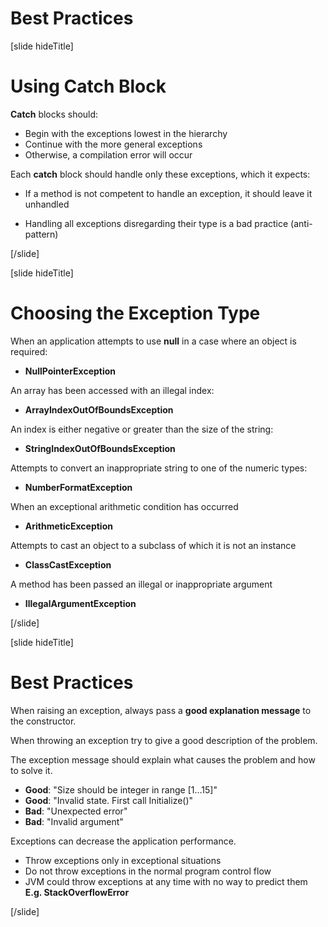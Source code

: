 # Best Practices

[slide hideTitle]

# Using Catch Block

**Catch** blocks should: 

- Begin with the exceptions lowest in the hierarchy
- Continue with the more general exceptions
- Otherwise, a compilation error will occur

Each **catch** block should handle only these exceptions, which it expects:

- If a method is not competent to handle an exception, it should leave it unhandled

- Handling all exceptions disregarding their type is a bad practice (anti-pattern)

[/slide]

[slide hideTitle]

# Choosing the Exception Type 

When an application attempts to use **null** in a case where an object is required:
- **NullPointerException**

An array has been accessed with an illegal index:

- **ArrayIndexOutOfBoundsException**

An index is either negative or greater than the size of the string:

- **StringIndexOutOfBoundsException**

Attempts to convert an inappropriate string to one of the numeric types:

- **NumberFormatException**

When an exceptional arithmetic condition has occurred

- **ArithmeticException**

Attempts to cast an object to a subclass of which it is not an instance

- **ClassCastException**

A method has been passed an illegal or inappropriate argument

- **IllegalArgumentException**

[/slide]

[slide hideTitle]

# Best Practices 

When raising an exception, always pass a **good explanation message** to the constructor.

When throwing an exception try to give a good description of the problem.

The exception message should explain what causes the problem and how to solve it.

- **Good**: "Size should be integer in range \[1…15\]"
- **Good**: "Invalid state. First call Initialize()"
- **Bad**: "Unexpected error"
- **Bad**: "Invalid argument"

Exceptions can decrease the application performance.

- Throw exceptions only in exceptional situations
- Do not throw exceptions in the normal program control flow
- JVM could throw exceptions at any time with no way to predict them
  **E.g. StackOverflowError**

[/slide]
